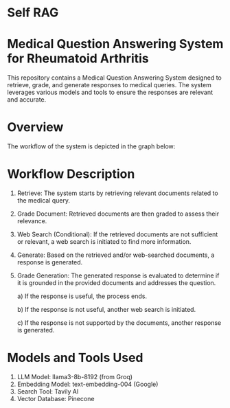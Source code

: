 # Self RAG 

# Medical Question Answering System for Rheumatoid Arthritis
This repository contains a Medical Question Answering System designed to retrieve, grade, and generate responses to medical queries. The system leverages various models and tools to ensure the responses are relevant and accurate.

# Overview
The workflow of the system is depicted in the graph below:


# Workflow Description
1) Retrieve: The system starts by retrieving relevant documents related to the medical query.
2) Grade Document: Retrieved documents are then graded to assess their relevance.
3) Web Search (Conditional): If the retrieved documents are not sufficient or relevant, a web search is initiated to find more information.
4) Generate: Based on the retrieved and/or web-searched documents, a response is generated.
5) Grade Generation: The generated response is evaluated to determine if it is grounded in the provided documents and addresses the question.
   
    a) If the response is useful, the process ends.
   
    b) If the response is not useful, another web search is initiated.
   
    c) If the response is not supported by the documents, another response is generated.

# Models and Tools Used
1) LLM Model: llama3-8b-8192 (from Groq)
2) Embedding Model: text-embedding-004 (Google)
3) Search Tool: Tavily AI
4) Vector Database: Pinecone

